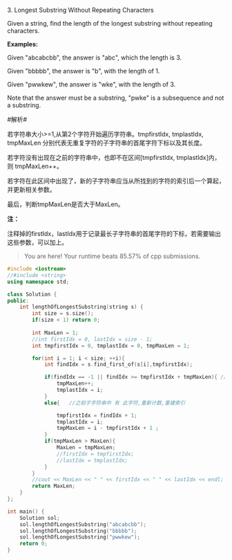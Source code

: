 3\. Longest Substring Without Repeating Characters

Given a string, find the length of the longest substring without repeating characters.

**Examples:**

Given "abcabcbb", the answer is "abc", which the length is 3.

Given "bbbbb", the answer is "b", with the length of 1.

Given "pwwkew", the answer is "wke", with the length of 3. 

Note that the answer must be a substring, "pwke" is a subsequence and not a substring.

#解析#

若字符串大小>=1,从第2个字符开始遍历字符串。tmpfirstIdx, tmplastIdx, tmpMaxLen 分别代表无重复字符的子字符串的首尾字符下标以及其长度。

若字符没有出现在之前的字符串中，也即不在区间[tmpfirstIdx, tmplastIdx]内，则 tmpMaxLen++。

若字符在此区间中出现了，新的子字符串应当从所找到的字符的索引后一个算起，并更新相关参数。

最后，判断tmpMaxLen是否大于MaxLen。

**注：**

注释掉的firstIdx，lastIdx用于记录最长子字符串的首尾字符的下标，若需要输出这些参数，可以加上。

> You are here! 
Your runtime beats 85.57% of cpp submissions.

```cpp
#include <iostream>
//#include <string>
using namespace std;

class Solution {
public:
    int lengthOfLongestSubstring(string s) {
        int size = s.size();
        if(size < 1) return 0;
        
        int MaxLen = 1;
        //int firstIdx = 0, lastIdx = size - 1;
        int tmpfirstIdx = 0, tmplastIdx = 0, tmpMaxLen = 1;

        for(int i = 1; i < size; ++i){
            int findIdx = s.find_first_of(s[i],tmpfirstIdx);

            if(findIdx == -1 || findIdx >= tmpfirstIdx + tmpMaxLen){ //之前子字符串中 无 此字符
                tmpMaxLen++;
                tmplastIdx = i;
            }
            else{   //之前子字符串中 有 此字符,重新计数,重建索引

                tmpfirstIdx = findIdx + 1;
                tmplastIdx = i;
                tmpMaxLen = i - tmpfirstIdx + 1 ;
            }
            if(tmpMaxLen > MaxLen){
                MaxLen = tmpMaxLen;
                //firstIdx = tmpfirstIdx;
                //lastIdx = tmplastIdx;
            }
        }
        //cout << MaxLen << " " << firstIdx << " " << lastIdx << endl;
        return MaxLen;
    }
};

int main() {
    Solution sol;
    sol.lengthOfLongestSubstring("abcabcbb");
    sol.lengthOfLongestSubstring("bbbbb");
    sol.lengthOfLongestSubstring("pwwkew");
    return 0;
}
```


